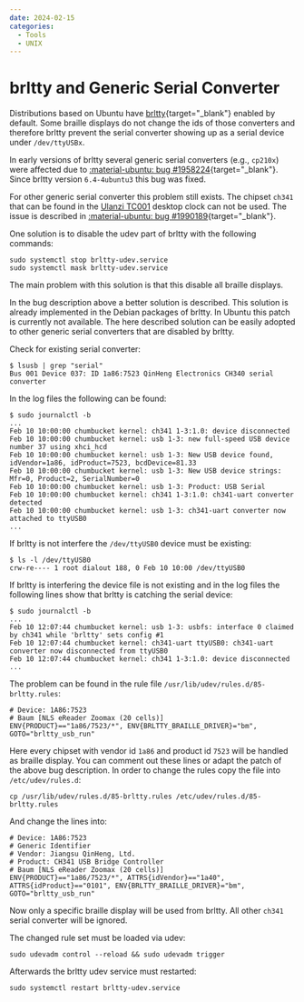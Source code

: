 ```yaml
---
date: 2024-02-15
categories:
  - Tools
  - UNIX
---
```


# brltty and Generic Serial Converter

Distributions based on Ubuntu have
[brltty](https://brltty.app/){target="_blank"} enabled by default. Some braille
displays do not change the ids of those converters and therefore brltty prevent
the serial converter showing up as a serial device under `/dev/ttyUSBx`.

<!-- more -->

In early versions of brltty several generic serial converters (e.g., `cp210x`)
were affected due to [:material-ubuntu: bug #1958224](
https://bugs.launchpad.net/ubuntu/+source/brltty/+bug/1958224){target="_blank"}.
Since brltty version `6.4-4ubuntu3` this bug was fixed.

For other generic serial converter this problem still exists. The chipset
`ch341` that can be found in the [Ulanzi TC001](../../ha/devices/ulanzi_tc001.md)
desktop clock can not be used. The issue is described in [:material-ubuntu: bug #1990189](
https://bugs.launchpad.net/ubuntu/+source/brltty/+bug/1990189){target="_blank"}.

One solution is to disable the udev part of brltty with the following commands:

``` console
sudo systemctl stop brltty-udev.service
sudo systemctl mask brltty-udev.service
```

The main problem with this solution is that this disable all braille displays.

In the bug description above a better solution is described. This solution is
already implemented in the Debian packages of brltty. In Ubuntu this patch is
currently not available. The here described solution can be easily adopted to
other generic serial converters that are disabled by brltty.

Check for existing serial converter:

``` console
$ lsusb | grep "serial"
Bus 001 Device 037: ID 1a86:7523 QinHeng Electronics CH340 serial converter
```

In the log files the following can be found:

``` console
$ sudo journalctl -b
...
Feb 10 10:00:00 chumbucket kernel: ch341 1-3:1.0: device disconnected
Feb 10 10:00:00 chumbucket kernel: usb 1-3: new full-speed USB device number 37 using xhci_hcd
Feb 10 10:00:00 chumbucket kernel: usb 1-3: New USB device found, idVendor=1a86, idProduct=7523, bcdDevice=81.33
Feb 10 10:00:00 chumbucket kernel: usb 1-3: New USB device strings: Mfr=0, Product=2, SerialNumber=0
Feb 10 10:00:00 chumbucket kernel: usb 1-3: Product: USB Serial
Feb 10 10:00:00 chumbucket kernel: ch341 1-3:1.0: ch341-uart converter detected
Feb 10 10:00:00 chumbucket kernel: usb 1-3: ch341-uart converter now attached to ttyUSB0
...
```

If brltty is not interfere the `/dev/ttyUSB0` device must be existing:

``` console
$ ls -l /dev/ttyUSB0
crw-re---- 1 root dialout 188, 0 Feb 10 10:00 /dev/ttyUSB0
```

If brltty is interfering the device file is not existing and in the log files
the following lines show that brltty is catching the serial device:

``` console
$ sudo journalctl -b
...
Feb 10 12:07:44 chumbucket kernel: usb 1-3: usbfs: interface 0 claimed by ch341 while 'brltty' sets config #1
Feb 10 12:07:44 chumbucket kernel: ch341-uart ttyUSB0: ch341-uart converter now disconnected from ttyUSB0
Feb 10 12:07:44 chumbucket kernel: ch341 1-3:1.0: device disconnected
...
```

The problem can be found in the rule file `/usr/lib/udev/rules.d/85-brltty.rules`:

```
# Device: 1A86:7523
# Baum [NLS eReader Zoomax (20 cells)]
ENV{PRODUCT}=="1a86/7523/*", ENV{BRLTTY_BRAILLE_DRIVER}="bm", GOTO="brltty_usb_run"
```

Here every chipset with vendor id `1a86` and product id `7523` will be handled
as braille display. You can comment out these lines or adapt the patch of the
above bug description. In order to change the rules copy the file into
`/etc/udev/rules.d`:

``` console
cp /usr/lib/udev/rules.d/85-brltty.rules /etc/udev/rules.d/85-brltty.rules
```

And change the lines into:

```
# Device: 1A86:7523
# Generic Identifier
# Vendor: Jiangsu QinHeng, Ltd.
# Product: CH341 USB Bridge Controller
# Baum [NLS eReader Zoomax (20 cells)]
ENV{PRODUCT}=="1a86/7523/*", ATTRS{idVendor}=="1a40", ATTRS{idProduct}=="0101", ENV{BRLTTY_BRAILLE_DRIVER}="bm", GOTO="brltty_usb_run"
```

Now only a specific braille display will be used from brltty. All other `ch341`
serial converter will be ignored.

The changed rule set must be loaded via udev:

``` console
sudo udevadm control --reload && sudo udevadm trigger
```

Afterwards the brltty udev service must restarted:

``` console
sudo systemctl restart brltty-udev.service
```
